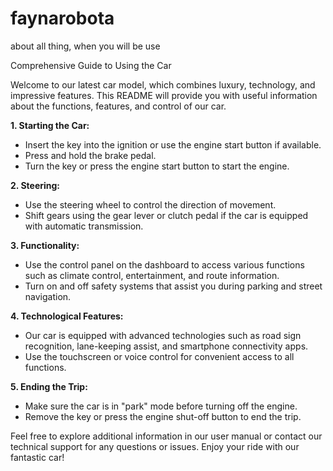 # faynarobota
about all thing, when you will be use

Comprehensive Guide to Using the Car

Welcome to our latest car model, which combines luxury, technology, and impressive features. This README will provide you with useful information about the functions, features, and control of our car.

**1. Starting the Car:**
   - Insert the key into the ignition or use the engine start button if available.
   - Press and hold the brake pedal.
   - Turn the key or press the engine start button to start the engine.

**2. Steering:**
   - Use the steering wheel to control the direction of movement.
   - Shift gears using the gear lever or clutch pedal if the car is equipped with automatic transmission.

**3. Functionality:**
   - Use the control panel on the dashboard to access various functions such as climate control, entertainment, and route information.
   - Turn on and off safety systems that assist you during parking and street navigation.

**4. Technological Features:**
   - Our car is equipped with advanced technologies such as road sign recognition, lane-keeping assist, and smartphone connectivity apps.
   - Use the touchscreen or voice control for convenient access to all functions.

**5. Ending the Trip:**
   - Make sure the car is in "park" mode before turning off the engine.
   - Remove the key or press the engine shut-off button to end the trip.

Feel free to explore additional information in our user manual or contact our technical support for any questions or issues. Enjoy your ride with our fantastic car!
